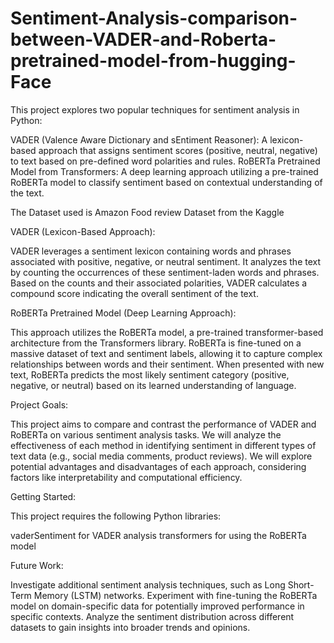 # Sentiment-Analysis-comparison-between-VADER-and-Roberta-pretrained-model-from-hugging-Face
This project explores two popular techniques for sentiment analysis in Python:

VADER (Valence Aware Dictionary and sEntiment Reasoner): A lexicon-based approach that assigns sentiment scores (positive, neutral, negative) to text based on pre-defined word polarities and rules.
RoBERTa Pretrained Model from Transformers: A deep learning approach utilizing a pre-trained RoBERTa model to classify sentiment based on contextual understanding of the text.

The Dataset used is Amazon Food review Dataset from the Kaggle

VADER (Lexicon-Based Approach):

VADER leverages a sentiment lexicon containing words and phrases associated with positive, negative, or neutral sentiment.
It analyzes the text by counting the occurrences of these sentiment-laden words and phrases.
Based on the counts and their associated polarities, VADER calculates a compound score indicating the overall sentiment of the text.

RoBERTa Pretrained Model (Deep Learning Approach):

This approach utilizes the RoBERTa model, a pre-trained transformer-based architecture from the Transformers library.
RoBERTa is fine-tuned on a massive dataset of text and sentiment labels, allowing it to capture complex relationships between words and their sentiment.
When presented with new text, RoBERTa predicts the most likely sentiment category (positive, negative, or neutral) based on its learned understanding of language.

Project Goals:

This project aims to compare and contrast the performance of VADER and RoBERTa on various sentiment analysis tasks.
We will analyze the effectiveness of each method in identifying sentiment in different types of text data (e.g., social media comments, product reviews).
We will explore potential advantages and disadvantages of each approach, considering factors like interpretability and computational efficiency.

Getting Started:

This project requires the following Python libraries:

vaderSentiment for VADER analysis
transformers for using the RoBERTa model

Future Work:

Investigate additional sentiment analysis techniques, such as Long Short-Term Memory (LSTM) networks.
Experiment with fine-tuning the RoBERTa model on domain-specific data for potentially improved performance in specific contexts.
Analyze the sentiment distribution across different datasets to gain insights into broader trends and opinions.
